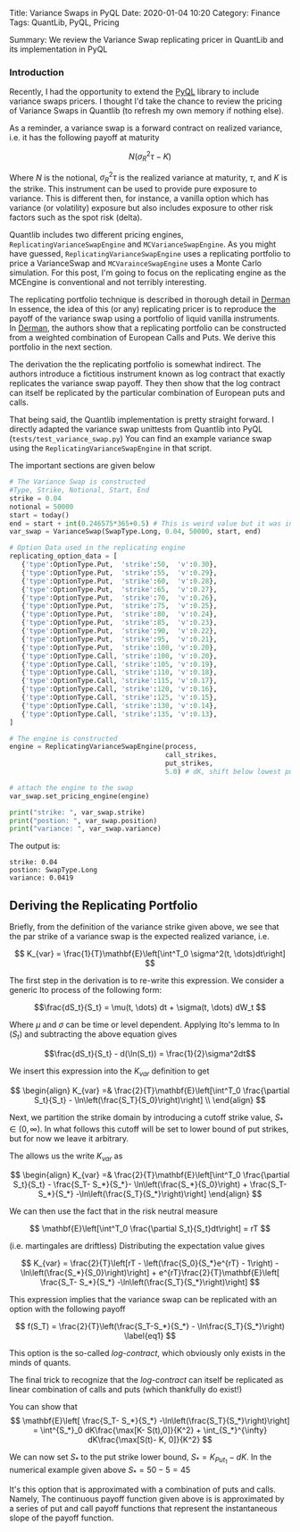 Title: Variance Swaps in PyQL
Date: 2020-01-04 10:20
Category: Finance
Tags: QuantLib, PyQL, Pricing

Summary: We review the Variance Swap replicating pricer in QuantLib and its implementation in PyQL

### Introduction

Recently, I had the opportunity to extend the [PyQL](https://github.com/enthought/pyql) library to include variance swaps pricers.  I thought I'd take the chance to review the pricing of Variance Swaps in Quantlib (to refresh my own memory if nothing else).

As a reminder, a variance swap is a forward contract on realized variance, i.e.
it has the following payoff at maturity

$$ N(\sigma_R^2{\tau} - K) $$

Where $N$ is the notional, $\sigma_R^2{\tau}$ is the realized variance at maturity,
$\tau$, and $K$ is the strike. This instrument can be used to provide pure exposure to variance.  This is different then, for instance, a vanilla option which has variance (or volatility) exposure but also includes exposure to other risk factors such as the spot risk (delta).  

Quantlib includes two different pricing engines, ``ReplicatingVarianceSwapEngine``
and ``MCVarianceSwapEngine``.  As you might have guessed, ``ReplicatingVarianceSwapEngine``
uses a replicating portfolio to price a VarianceSwap and ``MCVarainceSwapEngine``
uses a Monte Carlo simulation. For this post, I'm going to focus on the
replicating engine as the MCEngine is conventional and not terribly interesting.

The replicating portfolio technique is described in thorough detail in [Derman](https://www.semanticscholar.org/paper/More-than-You-ever-Wanted-to-Know-about-Volatility-Demeterfi-Derman/3d9cfbe5ff32fd805f79c85b1e48fa9ac84e9128) In essence, the idea of this (or any) replicating pricer is to reproduce the payoff of the variance swap using a portfolio of liquid vanilla instruments.  
In [Derman](https://www.semanticscholar.org/paper/More-than-You-ever-Wanted-to-Know-about-Volatility-Demeterfi-Derman/3d9cfbe5ff32fd805f79c85b1e48fa9ac84e9128), the authors show that a replicating portfolio can be constructed from a weighted combination of European Calls and Puts.  We derive this
portfolio in the next section.

The derivation the the replicating portfolio is somewhat indirect.  The authors
introduce a fictitious instrument known as log contract that exactly replicates the variance swap payoff.  They then show that the log contract can itself be replicated by the particular combination of European puts and calls.  

That being said, the Quantlib implementation is pretty straight forward.
I directly adapted the variance swap unittests from Quantlib into PyQL
(``tests/test_variance_swap.py``)  You can find an example variance swap using
the ``ReplicatingVarianceSwapEngine`` in that script.

The important sections are given below

```python
# The Variance Swap is constructed
#Type, Strike, Notional, Start, End
strike = 0.04
notional = 50000
start = today()
end = start + int(0.246575*365+0.5) # This is weird value but it was in the Quantlib unittest
var_swap = VarianceSwap(SwapType.Long, 0.04, 50000, start, end)

# Option Data used in the replicating engine
replicating_option_data = [
   {'type':OptionType.Put,  'strike':50,  'v':0.30},
   {'type':OptionType.Put,  'strike':55,  'v':0.29},
   {'type':OptionType.Put,  'strike':60,  'v':0.28},
   {'type':OptionType.Put,  'strike':65,  'v':0.27},
   {'type':OptionType.Put,  'strike':70,  'v':0.26},
   {'type':OptionType.Put,  'strike':75,  'v':0.25},
   {'type':OptionType.Put,  'strike':80,  'v':0.24},
   {'type':OptionType.Put,  'strike':85,  'v':0.23},
   {'type':OptionType.Put,  'strike':90,  'v':0.22},
   {'type':OptionType.Put,  'strike':95,  'v':0.21},
   {'type':OptionType.Put,  'strike':100, 'v':0.20},
   {'type':OptionType.Call, 'strike':100, 'v':0.20},
   {'type':OptionType.Call, 'strike':105, 'v':0.19},
   {'type':OptionType.Call, 'strike':110, 'v':0.18},
   {'type':OptionType.Call, 'strike':115, 'v':0.17},
   {'type':OptionType.Call, 'strike':120, 'v':0.16},
   {'type':OptionType.Call, 'strike':125, 'v':0.15},
   {'type':OptionType.Call, 'strike':130, 'v':0.14},
   {'type':OptionType.Call, 'strike':135, 'v':0.13},
]

# The engine is constructed
engine = ReplicatingVarianceSwapEngine(process,
                                       call_strikes,
                                       put_strikes,
                                       5.0) # dK, shift below lowest put strike

# attach the engine to the swap
var_swap.set_pricing_engine(engine)

print("strike: ", var_swap.strike)
print("postion: ", var_swap.position)
print("variance: ", var_swap.variance)

```
The output is:
```
strike: 0.04
postion: SwapType.Long
variance: 0.0419
```
## Deriving the Replicating Portfolio

Briefly, from the definition of the variance strike given above, we see that the par strike of a variance swap is the expected realized variance, i.e.

$$ K_{var} = \frac{1}{T}\mathbf{E}\left[\int^T_0 \sigma^2(t, \dots)dt\right] $$

The first step in the derivation is to re-write this expression.  We consider a generic Ito process of the following form:

$$\frac{dS_t}{S_t} = \mu(t, \dots) dt + \sigma(t, \dots) dW_t $$

Where $\mu$ and $\sigma$ can be time or level dependent. Applying Ito's lemma to $\ln(S_t)$ and subtracting the above equation gives

$$\frac{dS_t}{S_t} - d(\ln(S_t)) = \frac{1}{2}\sigma^2dt$$

We insert this expression into the $K_{var}$ definition to get

<!--$$ K_{var} = \frac{2}{T}\left[rT - \left(\frac{S_T}{S_*}\exp^{rT} -1) -\log\frac{S_*}{S_0} \right) \right]$$-->

$$
\begin{align}
K_{var} =& \frac{2}{T}\mathbf{E}\left[\int^T_0 \frac{\partial S_t}{S_t} - \ln\left(\frac{S_T}{S_0}\right)\right] \\
\end{align}
$$

 Next, we partition the strike domain by introducing a cutoff strike value, $S_* \in (0, \infty)$.  In what follows this cutoff will be set to lower bound of put strikes, but for now we leave it arbitrary.

The allows us the write $K_{var}$ as

$$
\begin{align}
K_{var} =& \frac{2}{T}\mathbf{E}\left[\int^T_0 \frac{\partial S_t}{S_t} - \frac{S_T- S_*}{S_*}- \ln\left(\frac{S_*}{S_0}\right) + \frac{S_T- S_*}{S_*} -\ln\left(\frac{S_T}{S_*}\right)\right]
\end{align}
$$

We can then use the fact that in the risk neutral measure

$$
\mathbf{E}\left[\int^T_0 \frac{\partial S_t}{S_t}dt\right] = rT
$$

(i.e. martingales are driftless) Distributing the expectation value gives

$$
K_{var} = \frac{2}{T}\left[rT - \left(\frac{S_0}{S_*}e^{rT} - 1\right) - \ln\left(\frac{S_*}{S_0}\right)\right] + e^{rT}\frac{2}{T}\mathbf{E}\left[ \frac{S_T- S_*}{S_*} -\ln\left(\frac{S_T}{S_*}\right)\right]
$$


This expression implies that the variance swap can be replicated with an option with the following payoff

$$
f(S_T) = \frac{2}{T}\left(\frac{S_T-S_*}{S_*} - \ln\frac{S_T}{S_*}\right) \label{eq1}
$$

This option is the so-called *log-contract*, which obviously only exists in the minds of quants.

The final trick to recognize that the *log-contract* can itself be replicated as linear combination of calls and puts (which thankfully do exist!)  

You can show that
$$
\mathbf{E}\left[ \frac{S_T- S_*}{S_*} -\ln\left(\frac{S_T}{S_*}\right)\right] = \int^{S_*}_0 dK\frac{\max[K- S(t),0]}{K^2} + \int_{S_*}^{\infty} dK\frac{\max[S(t)- K, 0]}{K^2}
$$


We can now set $S_*$ to the put strike lower bound, $S_*  = K_{Put_1} - dK$.  In the numerical example given above $S_*  = 50 - 5 = 45$

It's this option that is approximated with a combination of puts and calls.  
Namely, The continuous payoff function given above is is approximated by a series of
put and call payoff functions that represent the instantaneous slope of the payoff function.
